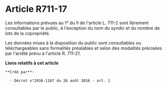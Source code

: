 # Article R711-17

Les informations prévues au 1° du II de l'article L. 711-2 sont librement consultables par le public, à l'exception du nom du
syndic et du nombre de lots de la copropriété. 

Les données mises à la disposition du public sont consultables ou téléchargeables sans formalités préalables et selon des
modalités précisées par l'arrêté prévu à l'article R. 711-21.

**Liens relatifs à cet article**

	**Créé par**:

	  - Décret n°2016-1167 du 26 août 2016 - art. 1
